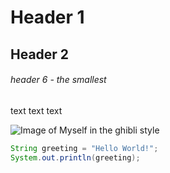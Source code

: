 # Header 1

## Header 2

###### header 6 - the smallest

text text text

![Image of Myself in the ghibli style](https://avatars.githubusercontent.com/u/62568279?v=4)


```java
String greeting = "Hello World!";
System.out.println(greeting);
```
